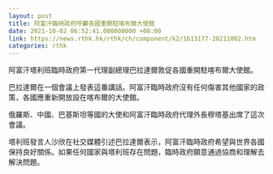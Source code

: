 ```yaml
---
layout: post
title: 阿富汗臨時政府呼籲各國重開駐喀布爾大使館
date: 2021-10-02 06:52:41.000000000 +08:00
link: https://news.rthk.hk/rthk/ch/component/k2/1613177-20211002.htm
categories: rthk
---
```


阿富汗塔利班臨時政府第一代理副總理巴拉達爾敦促各國重開駐喀布爾大使館。

巴拉達爾在一個會議上發表這番講話。阿富汗臨時政府沒有任何傷害其他國家的政策，各國應重新開放設在喀布爾的大使館。

俄羅斯、中國、巴基斯坦等國的大使和阿富汗臨時政府代理外長穆塔基出席了這次會議。

塔利班發言人沙欣在社交媒體引述巴拉達爾表示，阿富汗臨時政府希望與世界各國保持良好關係。如果任何國家與塔利班存在問題，臨時政府願意通過協商和理解去解決問題。
